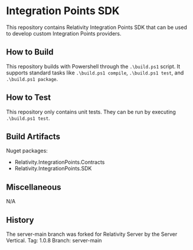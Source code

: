 # Integration Points SDK

This repository contains Relativity Integration Points SDK that can be used to develop custom Integration Points providers.

## How to Build

This repository builds with Powershell through the `.\build.ps1` script. 
It supports standard tasks like `.\build.ps1 compile`, `.\build.ps1 test`, and `.\build.ps1 package`.

## How to Test

This repository only contains unit tests. They can be run by executing `.\build.ps1 test`.

## Build Artifacts

Nuget packages:
* Relativity.IntegrationPoints.Contracts
* Relativity.IntegrationPoints.SDK

## Miscellaneous
  
N/A

## History  

The server-main branch was forked for Relativity Server by the Server Vertical.
Tag: 1.0.8
Branch: server-main
